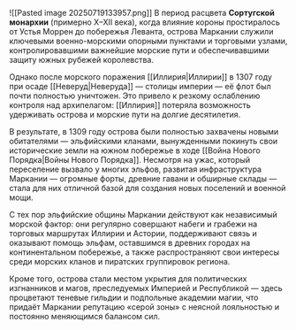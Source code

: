 ![[Pasted image 20250719133957.png]]
В период расцвета **Сортугской монархии** (примерно X–XII века), когда влияние короны простиралось от Устья Моррен до побережья Леванта, острова Маркании служили ключевыми военно-морскими опорными пунктами и торговыми узлами, контролировавшими важнейшие морские пути и обеспечивавшими защиту южных рубежей королевства.

Однако после морского поражения [[Иллирия|Иллирии]] в 1307 году при осаде [[Неверуд|Неверуда]] — столицы империи — её флот был почти полностью уничтожен. Это привело к резкому ослаблению контроля над архипелагом: [[Иллирия]] потеряла возможность удерживать острова и морские пути на долгие десятилетия.

В результате, в 1309 году острова были полностью захвачены новыми обитателями — эльфийскими кланами, вынужденными покинуть свои исторические земли на южном побережье в ходе [[Война Нового Порядка|Войны Нового Порядка]]. Несмотря на ужас, который переселение вызвало у многих эльфов, развитая инфраструктура Маркании — огромные форты, древние гавани и обширные склады — стала для них отличной базой для создания новых поселений и военной мощи.

С тех пор эльфийские общины Маркании действуют как независимый морской фактор: они регулярно совершают набеги и грабежи на торговых маршрутах Иллирии и Астории, поддерживают связь и оказывают помощь эльфам, оставшимся в древних городах на континентальном побережье, а также распространяют свои интересы среди морских кланов и пиратских группировок региона.

Кроме того, острова стали местом укрытия для политических изгнанников и магов, преследуемых Империей и Республикой — здесь процветают теневые гильдии и подпольные академии магии, что придаёт Маркании репутацию «серой зоны» с неясной лояльностью и постоянно меняющимся балансом сил.
